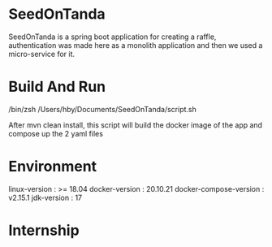# SeedOnTanda
SeedOnTanda is a spring boot application for creating a raffle, authentication was made here as a monolith application and then we used a micro-service for it. 

# Build And Run
/bin/zsh /Users/hby/Documents/SeedOnTanda/script.sh

After mvn clean install, this script will build the docker image of the app and compose up the 2 yaml files

# Environment
linux-version : >= 18.04
docker-version : 20.10.21
docker-compose-version : v2.15.1
jdk-version : 17

# Internship
